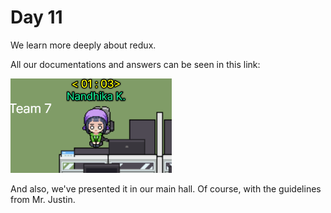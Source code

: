 # Day 11
We learn more deeply about redux.

All our documentations and answers can be seen in this link:

[![forthebadge](../Images/weekthree/11.png)](https://teamsparta.notion.site/Team-7-Team-Task-Notion-Page-8ff233392ba0447e82b7cba6bf21d55d)


And also, we've presented it in our main hall. Of course, with the guidelines from Mr. Justin.
